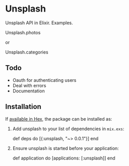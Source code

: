 # Unsplash

Unsplash API in Elixir. Examples.

  Unsplash.photos

or

  Unsplash.categories

## Todo

* Oauth for authenticating users
* Deal with errors
* Documentation

## Installation

If [available in Hex](https://hex.pm/docs/publish), the package can be installed as:

  1. Add unsplash to your list of dependencies in `mix.exs`:

        def deps do
          [{:unsplash, "~> 0.0.1"}]
        end

  2. Ensure unsplash is started before your application:

        def application do
          [applications: [:unsplash]]
        end
